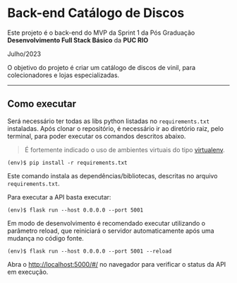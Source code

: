 # Back-end Catálogo de Discos

Este projeto é o back-end do MVP da Sprint 1 da Pós Graduação **Desenvolvimento Full Stack Básico** da **PUC RIO**

Julho/2023

O objetivo do projeto é criar um catálogo de discos de vinil, para colecionadores e lojas especializadas.

---
## Como executar 


Será necessário ter todas as libs python listadas no `requirements.txt` instaladas.
Após clonar o repositório, é necessário ir ao diretório raiz, pelo terminal, para poder executar os comandos descritos abaixo.

> É fortemente indicado o uso de ambientes virtuais do tipo [virtualenv](https://virtualenv.pypa.io/en/latest/installation.html).

```
(env)$ pip install -r requirements.txt
```

Este comando instala as dependências/bibliotecas, descritas no arquivo `requirements.txt`.

Para executar a API  basta executar:

```
(env)$ flask run --host 0.0.0.0 --port 5001
```

Em modo de desenvolvimento é recomendado executar utilizando o parâmetro reload, que reiniciará o servidor
automaticamente após uma mudança no código fonte. 

```
(env)$ flask run --host 0.0.0.0 --port 5001 --reload
```

Abra o [http://localhost:5000/#/](http://localhost:5000/#/) no navegador para verificar o status da API em execução.
